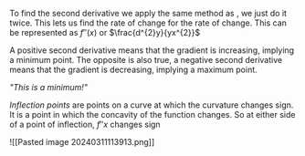 To find the second derivative we apply the same method as , we just do it twice. This lets us find the rate of change for the rate of change. This can be represented as $f''(x)$ or $\frac{d^{2}y}{yx^{2}}$

A positive second derivative means that the gradient is increasing, implying a minimum point. The opposite is also true, a negative second derivative means that the gradient is decreasing, implying a maximum point.

*"This is a minimum!"*

*Inflection points* are points on a curve at which the curvature changes sign. It is a point in which the concavity of the function changes. So at either side of a point of inflection, $f''{x}$ changes sign

![[Pasted image 20240311113913.png]]